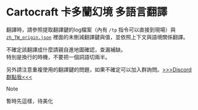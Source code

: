 # Cartocraft 卡多蘭幻境 多語言翻譯

翻譯時，請參照提取翻譯鍵的log檔案（內有 `/tp` 指令可以直接到現場）與 [`zh_TW_origin.json`](./zh_TW_origin.json) 裡面的未刪減翻譯鍵與值，並依照上下文與語境關係翻譯。

不確定該翻譯成什麼請親自進地圖確認，查漏補缺。  
特別是換行的時機，不要把一個詞語切兩半。

另外請注意重複使用的翻譯鍵的問題，如果不確定可以加入群詢問。[>>>Discord 群點我<<<](https://discord.gg/UMYxwHyRNE)

> [!NOTE]
> 暫時先這樣，待美化
